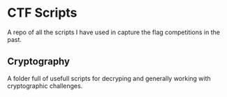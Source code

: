 # CTF Scripts
A repo of all the scripts I have used in capture the flag competitions in the past.

## Cryptography
A folder full of usefull scripts for decryping and generally working with cryptographic challenges.


